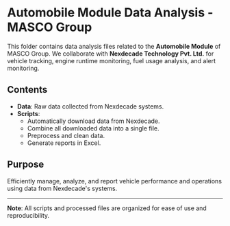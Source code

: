 # Automobile Module Data Analysis - MASCO Group  

This folder contains data analysis files related to the **Automobile Module** of MASCO Group. We collaborate with **Nexdecade Technology Pvt. Ltd.** for vehicle tracking, engine runtime monitoring, fuel usage analysis, and alert monitoring.  

## Contents  
- **Data**: Raw data collected from Nexdecade systems.  
- **Scripts**:  
  - Automatically download data from Nexdecade.  
  - Combine all downloaded data into a single file.  
  - Preprocess and clean data.  
  - Generate reports in Excel.  

## Purpose  
Efficiently manage, analyze, and report vehicle performance and operations using data from Nexdecade's systems.  

---  
**Note**: All scripts and processed files are organized for ease of use and reproducibility.  
